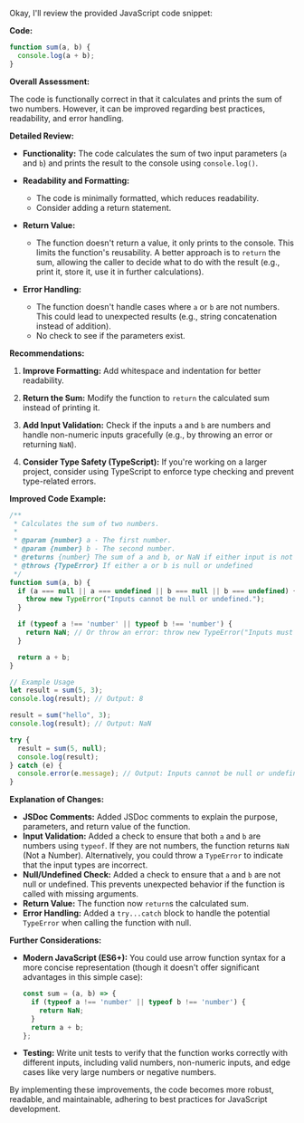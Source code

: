 Okay, I'll review the provided JavaScript code snippet:

**Code:**
```javascript
function sum(a, b) {
  console.log(a + b);
}
```

**Overall Assessment:**

The code is functionally correct in that it calculates and prints the sum of two numbers. However, it can be improved regarding best practices, readability, and error handling.

**Detailed Review:**

*   **Functionality:** The code calculates the sum of two input parameters (`a` and `b`) and prints the result to the console using `console.log()`.

*   **Readability and Formatting:**
    *   The code is minimally formatted, which reduces readability.
    *   Consider adding a return statement.

*   **Return Value:**
    *   The function doesn't return a value, it only prints to the console. This limits the function's reusability.  A better approach is to `return` the sum, allowing the caller to decide what to do with the result (e.g., print it, store it, use it in further calculations).

*   **Error Handling:**
    *   The function doesn't handle cases where `a` or `b` are not numbers.  This could lead to unexpected results (e.g., string concatenation instead of addition).
    *   No check to see if the parameters exist.

**Recommendations:**

1.  **Improve Formatting:** Add whitespace and indentation for better readability.

2.  **Return the Sum:** Modify the function to `return` the calculated sum instead of printing it.

3.  **Add Input Validation:** Check if the inputs `a` and `b` are numbers and handle non-numeric inputs gracefully (e.g., by throwing an error or returning `NaN`).

4.  **Consider Type Safety (TypeScript):** If you're working on a larger project, consider using TypeScript to enforce type checking and prevent type-related errors.

**Improved Code Example:**

```javascript
/**
 * Calculates the sum of two numbers.
 *
 * @param {number} a - The first number.
 * @param {number} b - The second number.
 * @returns {number} The sum of a and b, or NaN if either input is not a number.
 * @throws {TypeError} If either a or b is null or undefined
 */
function sum(a, b) {
  if (a === null || a === undefined || b === null || b === undefined) {
    throw new TypeError("Inputs cannot be null or undefined.");
  }

  if (typeof a !== 'number' || typeof b !== 'number') {
    return NaN; // Or throw an error: throw new TypeError("Inputs must be numbers.");
  }

  return a + b;
}

// Example Usage
let result = sum(5, 3);
console.log(result); // Output: 8

result = sum("hello", 3);
console.log(result); // Output: NaN

try {
  result = sum(5, null);
  console.log(result);
} catch (e) {
  console.error(e.message); // Output: Inputs cannot be null or undefined.
}
```

**Explanation of Changes:**

*   **JSDoc Comments:** Added JSDoc comments to explain the purpose, parameters, and return value of the function.
*   **Input Validation:** Added a check to ensure that both `a` and `b` are numbers using `typeof`. If they are not numbers, the function returns `NaN` (Not a Number).  Alternatively, you could throw a `TypeError` to indicate that the input types are incorrect.
*   **Null/Undefined Check:** Added a check to ensure that `a` and `b` are not null or undefined.  This prevents unexpected behavior if the function is called with missing arguments.
*   **Return Value:** The function now `return`s the calculated sum.
*   **Error Handling:** Added a `try...catch` block to handle the potential `TypeError` when calling the function with null.

**Further Considerations:**

*   **Modern JavaScript (ES6+):**  You could use arrow function syntax for a more concise representation (though it doesn't offer significant advantages in this simple case):

    ```javascript
    const sum = (a, b) => {
      if (typeof a !== 'number' || typeof b !== 'number') {
        return NaN;
      }
      return a + b;
    };
    ```

*   **Testing:**  Write unit tests to verify that the function works correctly with different inputs, including valid numbers, non-numeric inputs, and edge cases like very large numbers or negative numbers.

By implementing these improvements, the code becomes more robust, readable, and maintainable, adhering to best practices for JavaScript development.
